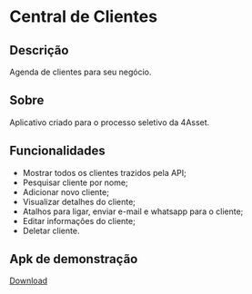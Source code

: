 # Central de Clientes

## Descrição
Agenda de clientes para seu negócio.

## Sobre
Aplicativo criado para o processo seletivo da 4Asset.

## Funcionalidades
* Mostrar todos os clientes trazidos pela API;
* Pesquisar cliente por nome;
* Adicionar novo cliente;
* Visualizar detalhes do cliente;
* Atalhos para ligar, enviar e-mail e whatsapp para o cliente;
* Editar informações do cliente;
* Deletar cliente.

## Apk de demonstração
[Download](encurtador.com.br/iFQV9)

